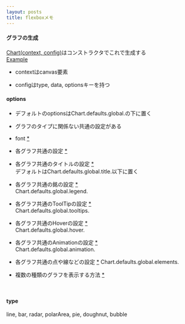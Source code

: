```yaml
---
layout: posts
title: flexboxメモ
---
```


#### グラフの生成

[Chart(context, config)](https://github.com/chartjs/Chart.js/blob/03735563f44e1ae108f83b9c7ee946f8818c92c3/src/core/core.js#L6)はコンストラクタでこれで生成する   
[Example](http://jsdo.it/38elements/chartjs)  

* contextはcanvas要素  

* configはtype, data, optionsキーを持つ  


#### options

* デフォルトのoptionsはChart.defaults.global.の下に置く  

* グラフのタイプに関係ない共通の設定がある  

* font [\*](http://www.chartjs.org/docs/#chart-configuration-global-configuration)  

* 各グラフ共通の設定 [\*](http://www.chartjs.org/docs/#chart-configuration-common-chart-configuration)  

* 各グラフ共通のタイトルの設定 [\*](http://www.chartjs.org/docs/#chart-configuration-title-configuration)  
デフォルトはChart.defaults.global.title.以下に置く  

* 各グラフ共通の銘の設定 [\*](http://www.chartjs.org/docs/#chart-configuration-legend-configuration)  
Chart.defaults.global.legend.  

* 各グラフ共通のToolTipの設定 [\*](http://www.chartjs.org/docs/#chart-configuration-tooltip-configuration)  
Chart.defaults.global.tooltips.  

* 各グラフ共通のHoverの設定 [\*](http://www.chartjs.org/docs/#chart-configuration-hover-configuration)  
Chart.defaults.global.hover.  

* 各グラフ共通のAnimationの設定 [\*](ihttp://www.chartjs.org/docs/#chart-configuration-animation-configuration)  
Chart.defaults.global.animation.  

* 各グラフ共通の点や線などの設定 [\*](http://www.chartjs.org/docs/#chart-configuration-element-configuration) 
Chart.defaults.global.elements.  

* 複数の種類のグラフを表示する方法 [\*](http://www.chartjs.org/docs/#chart-configuration-mixed-chart-types)  
  

<br>

#### type

line, bar, radar, polarArea, pie, doughnut, bubble   

<br>



